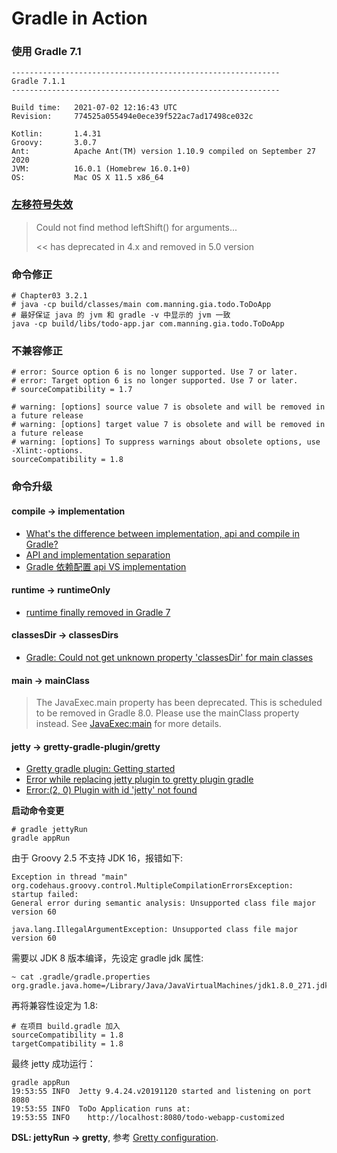 # Gradle in Action

### 使用 Gradle 7.1

```text
------------------------------------------------------------
Gradle 7.1.1
------------------------------------------------------------

Build time:   2021-07-02 12:16:43 UTC
Revision:     774525a055494e0ece39f522ac7ad17498ce032c

Kotlin:       1.4.31
Groovy:       3.0.7
Ant:          Apache Ant(TM) version 1.10.9 compiled on September 27 2020
JVM:          16.0.1 (Homebrew 16.0.1+0)
OS:           Mac OS X 11.5 x86_64
```

### [左移符号失效](https://stackoverflow.com/a/55793096)

> Could not find method leftShift() for arguments...
> 
> << has deprecated in 4.x and removed in 5.0 version

### 命令修正

```shell
# Chapter03 3.2.1
# java -cp build/classes/main com.manning.gia.todo.ToDoApp
# 最好保证 java 的 jvm 和 gradle -v 中显示的 jvm 一致
java -cp build/libs/todo-app.jar com.manning.gia.todo.ToDoApp
```

### 不兼容修正

```shell
# error: Source option 6 is no longer supported. Use 7 or later.
# error: Target option 6 is no longer supported. Use 7 or later.
# sourceCompatibility = 1.7

# warning: [options] source value 7 is obsolete and will be removed in a future release
# warning: [options] target value 7 is obsolete and will be removed in a future release
# warning: [options] To suppress warnings about obsolete options, use -Xlint:-options.
sourceCompatibility = 1.8
```

### 命令升级

#### compile -> implementation

* [What's the difference between implementation, api and compile in Gradle?](https://stackoverflow.com/a/44493379)
* [API and implementation separation](https://docs.gradle.org/current/userguide/java_library_plugin.html#sec:java_library_separation)
* [Gradle 依赖配置 api VS implementation](https://www.jianshu.com/p/dd932f951137)

#### runtime -> runtimeOnly

* [runtime finally removed in Gradle 7](https://stackoverflow.com/a/66910991)

#### classesDir -> classesDirs

* [Gradle: Could not get unknown property 'classesDir' for main classes](https://stackoverflow.com/a/57957298)

#### main -> mainClass

> The JavaExec.main property has been deprecated. This is scheduled to be removed in Gradle 8.0. Please use the mainClass property instead. See [JavaExec:main](https://docs.gradle.org/7.1.1/dsl/org.gradle.api.tasks.JavaExec.html#org.gradle.api.tasks.JavaExec:main) for more details.

#### jetty -> gretty-gradle-plugin/gretty

* [Gretty gradle plugin: Getting started](https://gretty-gradle-plugin.github.io/gretty-doc/Getting-started.html)
* [Error while replacing jetty plugin to gretty plugin gradle](https://stackoverflow.com/a/50122733)
* [Error:(2, 0) Plugin with id 'jetty' not found](https://stackoverflow.com/a/53650574)

**启动命令变更**

```shell
# gradle jettyRun
gradle appRun
```

由于 Groovy 2.5 不支持 JDK 16，报错如下:

```text
Exception in thread "main" org.codehaus.groovy.control.MultipleCompilationErrorsException: startup failed:
General error during semantic analysis: Unsupported class file major version 60

java.lang.IllegalArgumentException: Unsupported class file major version 60
```

需要以 JDK 8 版本编译，先设定 gradle jdk 属性:

```shell
~ cat .gradle/gradle.properties
org.gradle.java.home=/Library/Java/JavaVirtualMachines/jdk1.8.0_271.jdk/Contents/Home
```

再将兼容性设定为 1.8:

```shell
# 在项目 build.gradle 加入
sourceCompatibility = 1.8
targetCompatibility = 1.8
```

最终 jetty 成功运行：

```text
gradle appRun
19:53:55 INFO  Jetty 9.4.24.v20191120 started and listening on port 8080
19:53:55 INFO  ToDo Application runs at:
19:53:55 INFO    http://localhost:8080/todo-webapp-customized
```

**DSL: jettyRun -> gretty**, 参考 [Gretty configuration](https://gretty-gradle-plugin.github.io/gretty-doc/Gretty-configuration.html).
